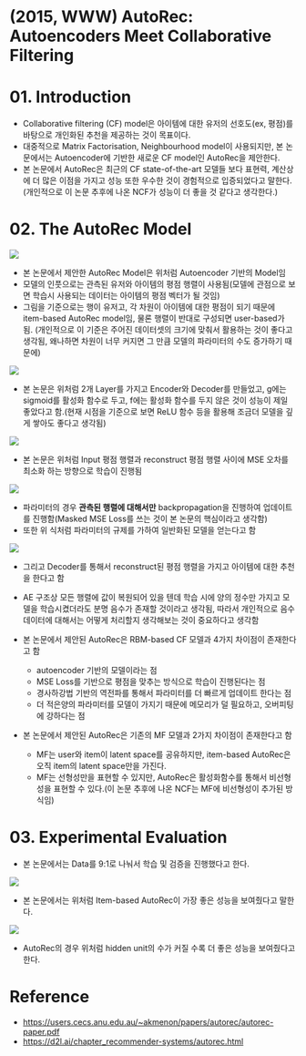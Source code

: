 # (2015, WWW) AutoRec: Autoencoders Meet Collaborative Filtering
# 01. Introduction
- Collaborative filtering (CF) model은 아이템에 대한 유저의 선호도(ex, 평점)를 바탕으로 개인화된 추천을 제공하는 것이 목표이다.
- 대중적으로 Matrix Factorisation, Neighbourhood model이 사용되지만, 본 논문에서는 Autoencoder에 기반한 새로운 CF model인 AutoRec을 제안한다.
- 본 논문에서 AutoRec은 최근의 CF state-of-the-art 모델들 보다 표현력, 계산상에 더 많은 이점을 가지고 성능 또한 우수한 것이 경험적으로 입증되었다고 말한다. (개인적으로 이 논문 추후에 나온 NCF가 성능이 더 좋을 것 같다고 생각한다.)

# 02. The AutoRec Model

![](https://images.velog.io/images/2712qwer/post/c33bed7b-6063-459a-932d-99b2b03b3dbf/image.png)

- 본 논문에서 제안한 AutoRec Model은 위처럼 Autoencoder 기반의 Model임
- 모델의 인풋으로는 관측된 유저와 아이템의 평점 행렬이 사용됨(모델에 관점으로 보면 학습시 사용되는 데이터는 아이템의 평점 벡터가 될 것임)
- 그림을 기준으로는 행이 유저고, 각 차원이 아이템에 대한 평점이 되기 때문에 item-based AutoRec model임, 물론 행렬이 반대로 구성되면 user-based가 됨. (개인적으로 이 기준은 주어진 데이터셋의 크기에 맞춰서 활용하는 것이 좋다고 생각됨, 왜나하면 차원이 너무 커지면 그 만큼 모델의 파라미터의 수도 증가하기 때문에)

![](https://images.velog.io/images/2712qwer/post/2ec0d7d4-9473-4294-9adf-2f88bfa45abd/image.png)

- 본 논문은 위처럼 2개 Layer를 가지고 Encoder와 Decoder를 만들었고, g에는 sigmoid를 활성화 함수로 두고, f에는 활성화 함수를 두지 않은 것이 성능이 제일 좋았다고 함.(현재 시점을 기준으로 보면 ReLU 함수 등을 활용해 조금더 모델을 깊게 쌓아도 좋다고 생각됨)

![](https://images.velog.io/images/2712qwer/post/ee0b8a93-dd59-4d92-9285-ef3bb9c5ffa9/image.png)

- 본 논문은 위처럼 Input 평점 행렬과 reconstruct 평점 행렬 사이에 MSE 오차를 최소화 하는 방향으로 학습이 진행됨

![](https://images.velog.io/images/2712qwer/post/f2d82f1e-9c6a-4e78-82da-9585e591d79f/image.png)

- 파라미터의 경우 **관측된 행렬에 대해서만** backpropagation을 진행하여 업데이트를 진행함(Masked MSE Loss를 쓰는 것이 본 논문의 핵심이라고 생각함)
- 또한 위 식처럼 파라미터의 규제를 가하여 일반화된 모델을 얻는다고 함

![](https://images.velog.io/images/2712qwer/post/16a7eebf-5a7c-4785-b88b-50023173149e/image.png)

- 그리고 Decoder를 통해서 reconstruct된 평점 행렬을 가지고 아이템에 대한 추천을 한다고 함
- AE 구조상 모든 행렬에 값이 복원되어 있을 텐데 학습 시에 양의 정수만 가지고 모델을 학습시켰더라도 분명 음수가 존재할 것이라고 생각됨, 따라서 개인적으로 음수 데이터에 대해서는 어떻게 처리할지 생각해보는 것이 중요하다고 생각함


- 본 논문에서 제안된 AutoRec은 RBM-based CF 모델과 4가지 차이점이 존재한다고 함
  - autoencoder 기반의 모델이라는 점
  - MSE Loss를 기반으로 평점을 맞추는 방식으로 학습이 진행된다는 점
  - 경사하강법 기반의 역전파를 통해서 파라미터를 더 빠르게 업데이트 한다는 점
  - 더 적은양의 파라미터를 모델이 가지기 때문에 메모리가 덜 필요하고, 오버피팅에 강하다는 점


- 본 논문에서 제안된 AutoRec은 기존의 MF 모델과 2가지 차이점이 존재한다고 함
  - MF는 user와 item이 latent space를 공유하지만, item-based AutoRec은 오직 item의 latent space만을 가진다.
  - MF는 선형성만을 표현할 수 있지만, AutoRec은 활성화함수를 통해서 비선형성을 표현할 수 있다.(이 논문 추후에 나온 NCF는 MF에 비선형성이 추가된 방식임)

# 03. Experimental Evaluation
- 본 논문에서는 Data를 9:1로 나눠서 학습 및 검증을 진행했다고 한다.

![](https://images.velog.io/images/2712qwer/post/8e1bdea1-300a-4c76-a6c0-a074a0331053/image.png)

- 본 논문에서는 위처럼 Item-based AutoRec이 가장 좋은 성능을 보여줬다고 말한다.

![](https://images.velog.io/images/2712qwer/post/31240ae8-c7ee-4d5c-a665-05a9bfa5010a/image.png)

- AutoRec의 경우 위처럼 hidden unit의 수가 커질 수록 더 좋은 성능을 보여줬다고 한다.

# Reference
- https://users.cecs.anu.edu.au/~akmenon/papers/autorec/autorec-paper.pdf
- https://d2l.ai/chapter_recommender-systems/autorec.html
